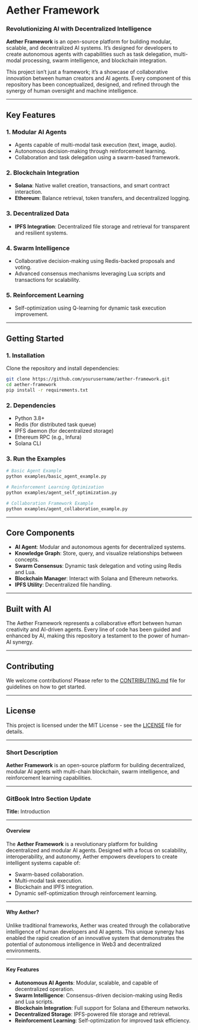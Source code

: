 # **Aether Framework**

### **Revolutionizing AI with Decentralized Intelligence**

**Aether Framework** is an open-source platform for building modular, scalable, and decentralized AI systems. It’s designed for developers to create autonomous agents with capabilities such as task delegation, multi-modal processing, swarm intelligence, and blockchain integration.

This project isn’t just a framework; it’s a showcase of collaborative innovation between human creators and AI agents. Every component of this repository has been conceptualized, designed, and refined through the synergy of human oversight and machine intelligence.

---

## **Key Features**

### **1. Modular AI Agents**
- Agents capable of multi-modal task execution (text, image, audio).
- Autonomous decision-making through reinforcement learning.
- Collaboration and task delegation using a swarm-based framework.

### **2. Blockchain Integration**
- **Solana**: Native wallet creation, transactions, and smart contract interaction.
- **Ethereum**: Balance retrieval, token transfers, and decentralized logging.

### **3. Decentralized Data**
- **IPFS Integration**: Decentralized file storage and retrieval for transparent and resilient systems.

### **4. Swarm Intelligence**
- Collaborative decision-making using Redis-backed proposals and voting.
- Advanced consensus mechanisms leveraging Lua scripts and transactions for scalability.

### **5. Reinforcement Learning**
- Self-optimization using Q-learning for dynamic task execution improvement.

---

## **Getting Started**

### **1. Installation**
Clone the repository and install dependencies:
```bash
git clone https://github.com/yourusername/aether-framework.git
cd aether-framework
pip install -r requirements.txt
```

### **2. Dependencies**
- Python 3.8+
- Redis (for distributed task queue)
- IPFS daemon (for decentralized storage)
- Ethereum RPC (e.g., Infura)
- Solana CLI

### **3. Run the Examples**
```bash
# Basic Agent Example
python examples/basic_agent_example.py

# Reinforcement Learning Optimization
python examples/agent_self_optimization.py

# Collaboration Framework Example
python examples/agent_collaboration_example.py
```

---

## **Core Components**
- **AI Agent**: Modular and autonomous agents for decentralized systems.
- **Knowledge Graph**: Store, query, and visualize relationships between concepts.
- **Swarm Consensus**: Dynamic task delegation and voting using Redis and Lua.
- **Blockchain Manager**: Interact with Solana and Ethereum networks.
- **IPFS Utility**: Decentralized file handling.

---

## **Built with AI**
The Aether Framework represents a collaborative effort between human creativity and AI-driven agents. Every line of code has been guided and enhanced by AI, making this repository a testament to the power of human-AI synergy.

---

## **Contributing**
We welcome contributions! Please refer to the [CONTRIBUTING.md](CONTRIBUTING.md) file for guidelines on how to get started.

---

## **License**
This project is licensed under the MIT License - see the [LICENSE](LICENSE.md) file for details.

---

### **Short Description**
**Aether Framework** is an open-source platform for building decentralized, modular AI agents with multi-chain blockchain, swarm intelligence, and reinforcement learning capabilities.

---

### **GitBook Intro Section Update**

**Title:** Introduction

---

#### **Overview**
The **Aether Framework** is a revolutionary platform for building decentralized and modular AI agents. Designed with a focus on scalability, interoperability, and autonomy, Aether empowers developers to create intelligent systems capable of:
- Swarm-based collaboration.
- Multi-modal task execution.
- Blockchain and IPFS integration.
- Dynamic self-optimization through reinforcement learning.

---

#### **Why Aether?**
Unlike traditional frameworks, Aether was created through the collaborative intelligence of human developers and AI agents. This unique synergy has enabled the rapid creation of an innovative system that demonstrates the potential of autonomous intelligence in Web3 and decentralized environments.

---

#### **Key Features**
- **Autonomous AI Agents**: Modular, scalable, and capable of decentralized operation.
- **Swarm Intelligence**: Consensus-driven decision-making using Redis and Lua scripts.
- **Blockchain Integration**: Full support for Solana and Ethereum networks.
- **Decentralized Storage**: IPFS-powered file storage and retrieval.
- **Reinforcement Learning**: Self-optimization for improved task efficiency.